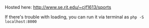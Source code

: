 Hosted here: http://www.se.rit.edu/~cjf1613/sports

If there's trouble with loading, you can run it via terminal as `php -S localhost:8000`
